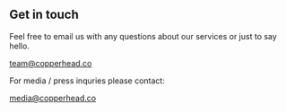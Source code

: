 ## Get in touch

Feel free to email us with any questions about our services or just to say
hello.

[team@copperhead.co](mailto:team@copperhead.co)

For media / press inquries please contact:

[media@copperhead.co](mailto:media@copperhead.co)
